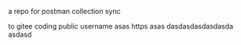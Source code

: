 a repo for postman collection sync

to gitee coding public username  asas https  asas
dasdasdasdasdasda
asdasd

